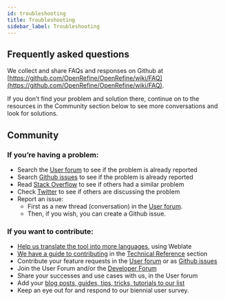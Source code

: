 ```yaml
---
id: troubleshooting
title: Troubleshooting
sidebar_label: Troubleshooting
---
```


## Frequently asked questions

We collect and share FAQs and responses on Github at [https://github.com/OpenRefine/OpenRefine/wiki/FAQ](https://github.com/OpenRefine/OpenRefine/wiki/FAQ).

If you don’t find your problem and solution there, continue on to the resources in the Community section below to see more conversations and look for solutions.

## Community

### If you’re having a problem:
*   Search the [User forum](https://groups.google.com/g/openrefine) to see if the problem is already reported
*   Search [Github issues](https://github.com/OpenRefine/OpenRefine/issues) to see if the problem is already reported
*   Read [Stack Overflow](https://stackoverflow.com/questions/tagged/openrefine) to see if others had a similar problem
*   Check [Twitter](https://twitter.com/search?f=tweets&vertical=default&q=OpenRefine%20OR%20%22Open%20Refine%22%20OR%20%23OpenRefine&src=typd) to see if others are discussing the problem
*   Report an issue:
    *   First as a new thread (conversation) in the [User forum](https://groups.google.com/g/openrefine).
    *   Then, if you wish, you can create a Github issue.

### If you want to contribute:
*   [Help us translate the tool into more languages](https://docs.openrefine.org/technical-reference/translating), using Weblate
*   [We have a guide to contributing](technical-reference/contributing) in the [Technical Reference](technical-reference/technical-reference-index) section
*   Contribute your feature requests in the [User forum](https://groups.google.com/g/openrefine) or as [Github issues](https://github.com/OpenRefine/OpenRefine/issues/new/choose)
*   Join the User Forum and/or the [Developer Forum](https://groups.google.com/g/openrefine-dev)
*   Share your successes and use cases with us, in the User forum
*   Add your [blog posts, guides, tips, tricks, tutorials to our list](https://github.com/OpenRefine/OpenRefine/wiki/External-Resources)
*   Keep an eye out for and respond to our biennial user survey.
